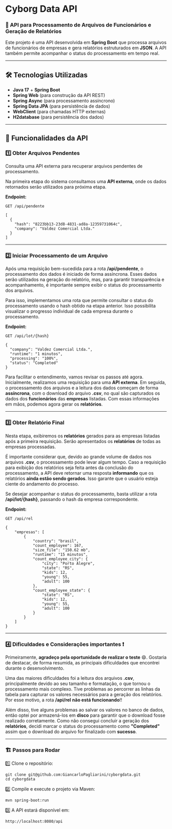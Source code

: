 # Cyborg Data API

### 🎯 API para Processamento de Arquivos de Funcionários e Geração de Relatórios

Este projeto é uma API desenvolvida em **Spring Boot** que processa arquivos de funcionários de empresas e gera relatórios estruturados em **JSON**. A API também permite acompanhar o status do processamento em tempo real.

---

## 🛠 Tecnologias Utilizadas

- **Java 17** + **Spring Boot**
- **Spring Web** (para construção da API REST)
- **Spring Async** (para processamento assíncrono)
- **Spring Data JPA** (para persistência de dados)
- **WebClient** (para chamadas HTTP externas)
- **H2database** (para persistência dos dados)

---

## 📌 Funcionalidades da API

### 1️⃣ Obter Arquivos Pendentes  
Consulta uma API externa para recuperar arquivos pendentes de processamento.

Na primeira etapa do sistema consultamos uma **API externa**, onde os dados retornados serão utilizados para próxima etapa.

**Endpoint:**  
```http
GET /api/pendente

[
  {
    "hash": "8223bb13-23d8-4831-ad8a-12359731064c",
    "company": "Valdez Comercial Ltda."
  }
]
```

---

### 2️⃣ Iniciar Processamento de um Arquivo
Após uma requisição bem-sucedida para a rota **/api/pendente**, o processamento dos dados é iniciado de forma assíncrona. Esses dados serão utilizados na geração do relatório, mas, para garantir transparência e acompanhamento, é importante sempre exibir o status do processamento dos arquivos.

Para isso, implementamos uma rota que permite consultar o status do processamento usando o hash obtido na etapa anterior. Isso possibilita visualizar o progresso individual de cada empresa durante o processamento.

**Endpoint:**  
```http
GET /api/lot/{hash}

{
  "company": "Valdez Comercial Ltda.",
  "runtime": "1 minutos",
  "processing": "100%",
  "status": "Completed"
}
```
Para facilitar o entendimento, vamos revisar os passos até agora. Inicialmente, realizamos uma requisição para uma **API externa**. Em seguida, o processamento dos arquivos e a leitura dos dados começam de forma **assíncrona**, 
com o download do arquivo **.csv**, no qual são capturados os dados dos **funcionários** das **empresas** listadas. Com essas informações em mãos, podemos agora gerar os **relatórios**.

---

### 3️⃣ Obter Relatório Final
Nesta etapa, exibiremos os **relatórios** gerados para as empresas listadas após a primeira requisição. Serão apresentados os **relatórios** de todas as empresas processadas.

É importante considerar que, devido ao grande volume de dados nos arquivos **.csv**, o processamento pode levar algum tempo. Caso a requisição para exibição dos relatórios seja feita antes da conclusão do processamento, a API deve retornar uma resposta **informando** que os relatórios **ainda estão sendo gerados**. Isso garante que o usuário esteja ciente do andamento do processo.

Se desejar acompanhar o status do processamento, basta utilizar a rota **/api/lot/{hash}**, passando o hash da empresa correspondente.

**Endpoint:**  
```http
GET /api/rel

{
    "empresas": [
        {
            "country": "brasil",
            "count_employee": 167,
            "size_file": "150.62 mb",
            "runtime": "15 minutos",
            "count_employee_city": {
                "city": "Porto Alegre",
                "state": "RS",
                "kids": 12,
                "young": 55,
                "adult": 100
            },
            "count_employee_state": {
                "state": "RS",
                "kids": 12,
                "young": 55,
                "adult": 100
            }
        }
    ]
}
```

---

### 4️⃣ Dificuldades e Considerações importantes ❗
Primeiramente, **agradeço pela oportunidade de realizar o teste** 😄. Gostaria de destacar, de forma resumida, as principais dificuldades que encontrei durante o desenvolvimento.

Uma das maiores dificuldades foi a leitura dos arquivos **.csv**, principalmente devido ao seu tamanho e formatação, o que tornou o processamento mais complexo. 
Tive problemas ao percorrer as linhas da tabela para capturar os valores necessários para a geração dos relatórios. Por esse motivo, a rota **/api/rel** **não está funcionando**!!

Além disso, tive alguns problemas ao salvar os valores no banco de dados, então optei por armazená-los em **disco** para garantir que o download fosse realizado corretamente. 
Como não consegui concluir a geração dos **relatórios**, decidi marcar o status do processamento como **"Completed"** assim que o download do arquivo for finalizado com **sucesso**.

---

### 🏗️ Passos para Rodar
1️⃣ Clone o repositório:
```
git clone git@github.com:GiancarloPagliarini/cyborgdata.git
cd cyborgdata
```

2️⃣ Compile e execute o projeto via Maven:
```
mvn spring-boot:run
```
3️⃣ A API estará disponível em:
```
http://localhost:8080/api
```
